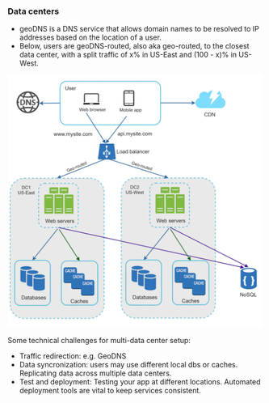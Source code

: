 ### Data centers

- geoDNS is a DNS service that allows domain names to be resolved to IP addresses based on the location of a user.
- Below, users are geoDNS-routed, also aka geo-routed, to the closest data center, with a split traffic of x% in US-East and (100 - x)% in US-West.

![data_centers.webp](images/data_centers.webp)

Some technical challenges for multi-data center setup:
- Traffic redirection: e.g. GeoDNS
- Data syncronization: users may use different local dbs or caches. Replicating data across multiple data centers.
- Test and deployment: Testing your app at different locations. Automated deployment tools are vital to keep services consistent.
